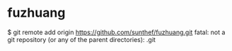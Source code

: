 # fuzhuang
$ git remote add origin https://github.com/sunthef/fuzhuang.git
fatal: not a git repository (or any of the parent directories): .git
